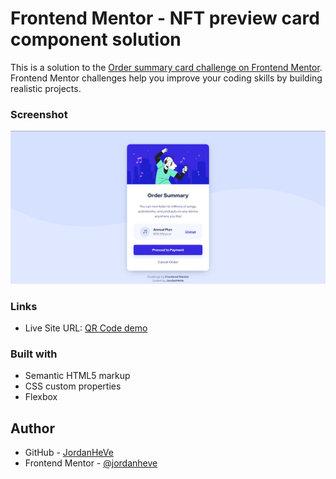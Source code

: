 # Frontend Mentor - NFT preview card component solution

This is a solution to the [Order summary card challenge on Frontend Mentor](https://www.frontendmentor.io/challenges/order-summary-component-QlPmajDUj). Frontend Mentor challenges help you improve your coding skills by building realistic projects. 


### Screenshot

<img src="./images/web-screenshot.png" alt="screenshot">

### Links

- Live Site URL: [QR Code demo](https://jordanheve.github.io/summmary-component/)

### Built with

- Semantic HTML5 markup
- CSS custom properties
- Flexbox

## Author

- GitHub - [JordanHeVe](https://github.com/jordanheve)
- Frontend Mentor - [@jordanheve](https://www.frontendmentor.io/profile/jordanheve)

